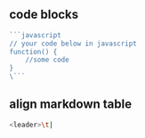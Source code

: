 ## code blocks
  
```javascript
```javascript
// your code below in javascript
function() {
    //some code
}
\```
``` 

## align markdown table

```bash
<leader>\t|
```
